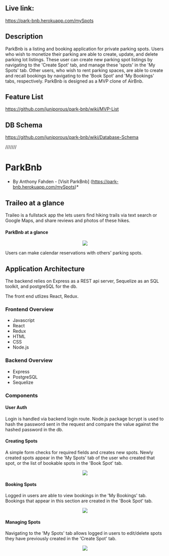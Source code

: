 ## Live link:

https://park-bnb.herokuapp.com/mySpots

## Description

ParkBnb is a listing and booking application for private parking spots. Users who wish to monetize their parking are able to create, update, and delete parking lot listings. These user can create new parking spot listings by navigating to the 'Create Spot' tab, and manage these 'spots' in the 'My Spots' tab. Other users, who wish to rent parking spaces, are able to create and recall bookings by navigating to the 'Book Spot' and 'My Bookings' tabs, respectively. ParkBnb is designed as a MVP clone of AirBnb. 

## Feature List

https://github.com/juniporous/park-bnb/wiki/MVP-List

## DB Schema

https://github.com/juniporous/park-bnb/wiki/Database-Schema

///////


# ParkBnb
* By Anthony Fahden - [Visit ParkBnb] (https://park-bnb.herokuapp.com/mySpots)*


## Traileo at a glance

Traileo is a fullstack app the lets users find hiking trails via text search or Google Maps, and share reviews and photos of these hikes.

#### ParkBnb at a glance
<p align="center">
  <a href="https://user-images.githubusercontent.com/33510714/151234624-88376fc8-0a2c-4b83-a52a-4b6ee7c8db48.png" target="_blank"><img src="https://user-images.githubusercontent.com/33510714/151234624-88376fc8-0a2c-4b83-a52a-4b6ee7c8db48.png"
  /></a>
  <br> 
</p>

Users can make calendar reservations with others' parking spots.

## Application Architecture

The backend relies on Express as a REST api server, Sequelize as an SQL toolkit, and postgreSQL for the db. 

The front end utlizes React, Redux.

### Frontend Overview
- Javascript
- React
- Redux
- HTML
- CSS
- Node.js


### Backend Overview
- Express
- PostgreSQL
- Sequelize



### Components

#### User Auth

Login is handled via backend login route. Node.js package bcrypt is used to hash the password sent in the request and compare the value against the hashed password in the db.

#### Creating Spots

A simple form checks for required fields and creates new spots. Newly created spots appear in the 'My Spots' tab of the user who created that spot, or the list of bookable spots in the 'Book Spot' tab. 

<p align="center">
  <a href="https://user-images.githubusercontent.com/33510714/151236173-635e5077-0a33-45fd-aaa3-7ac90db7c715.png" target="_blank"><img src="https://user-images.githubusercontent.com/33510714/151236173-635e5077-0a33-45fd-aaa3-7ac90db7c715.png"
  /></a>
  <br> 
</p>

#### Booking Spots

Logged in users are able to view bookings in the 'My Bookings' tab. Bookings that appear in this section are created in the 'Book Spot' tab.

<p align="center">
  <a href="https://user-images.githubusercontent.com/33510714/147784660-3d2f6997-0d3a-4a53-b245-e0f523ccde56.png" target="_blank"><img src="https://user-images.githubusercontent.com/33510714/147784660-3d2f6997-0d3a-4a53-b245-e0f523ccde56.png"
  /></a>
  <br> 
</p>


#### Managing Spots

Navigating to the 'My Spots' tab allows logged in users to edit/delete spots they have previously created in the 'Create Spot' tab.

<p align="center">
  <a href="https://user-images.githubusercontent.com/33510714/151245002-c44eb530-ecf1-4691-a280-41d0fdcfb954.png" target="_blank"><img src="https://user-images.githubusercontent.com/33510714/151245002-c44eb530-ecf1-4691-a280-41d0fdcfb954.png"
  /></a>
  <br> 
</p>
